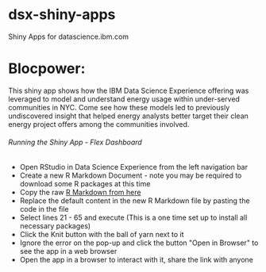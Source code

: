 # dsx-shiny-apps

Shiny Apps for datascience.ibm.com

# Blocpower:

This shiny app shows how the IBM Data Science Experience offering was leveraged to model and understand energy usage within under-served communities in NYC. Come see how these models led to previously undiscovered insight that helped energy analysts better target their clean energy project offers among  the communities involved.

###### Running the Shiny App - Flex Dashboard
- Open RStudio in Data Science Experience from the left navigation bar 
- Create a new R Markdown Document - note you may be required to download some R packages at this time
- Copy the raw [R Markdown from here](https://raw.githubusercontent.com/IBMDataScience/SparkSummitDemo/master/shinyDemo.Rmd)
- Replace the default content in the new R Markdown file by pasting the code in the file
- Select lines 21 - 65 and execute (This is a one time set up to install all necessary packages)
- Click the Knit button with the ball of yarn next to it
- Ignore the error on the pop-up and click the button "Open in Browser" to see the app in a web browser
- Open the app in a browser to interact with it, share the link with anyone

